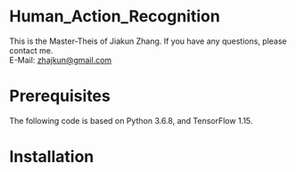 # Human_Action_Recognition
This is the Master-Theis of Jiakun Zhang. If you have any questions, please contact me.<br>
E-Mail: zhajkun@gmail.com
# Prerequisites
The following code is based on Python 3.6.8, and TensorFlow 1.15.
# Installation
